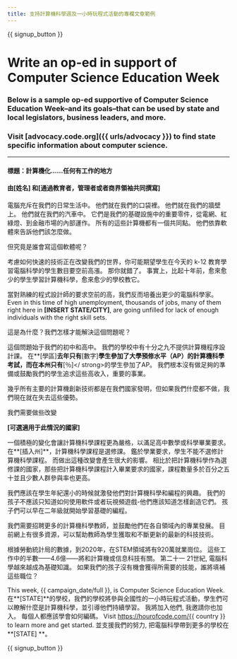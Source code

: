 ```yaml
---
title: 支持計算機科學週及一小時玩程式活動的專欄文章範例
---
```


{{ signup_button }}

# Write an op-ed in support of Computer Science Education Week

### Below is a sample op-ed supportive of Computer Science Education Week–and its goals–that can be used by state and local legislators, business leaders, and more.

### Visit [advocacy.code.org]({{ urls/advocacy }}) to find state specific information about computer science.

* * *

#### 標題：計算機化......任何有工作的地方

#### 由[姓名] 和[通過教育者，管理者或者商界領袖共同撰寫]

電腦充斥在我們的日常生活中。 他們就在我們的口袋裡。 他們就在我們的牆壁上。 他們就在我們的汽車中。 它們是我們的基礎設施中的重要零件，從電網、紅綠燈、到金融市場的內部運作。 所有的這些計算機都有一個共同點。 他們依靠軟體來告訴他們該怎麼做。

但究竟是誰會寫這個軟體呢？

考慮如何快速的技術正在改變我們的世界，你可能期望學生在今天的 k-12 教育學習電腦科學的學生數目要空前高漲。 那你就錯了。 事實上，比起十年前，愈來愈少的學生學習計算機科學，愈來愈少的學校教它。

當對熟練的程式設計師的要求空前的高，我們反而培養出更少的電腦科學家。 Even in this time of high unemployment, thousands of jobs, many of them right here in **[INSERT STATE/CITY]**, are going unfilled for lack of enough individuals with the right skill sets.

這是為什麼？我們怎樣才能解決這個問題呢？

這個問題始于我們的初中和高中。 我們的學校中有十分之九不提供計算機程序設計課。 在**[學區]**去年只有**[數字]**學生參加了大學預修水平（AP）的計算機科學考試，而在本州只有**[％]</ strong>的學生參加了AP。 我們根本沒有做足夠的準備或鼓勵我們的學生追求這些高收入，重要的事業。</p> 

幾乎所有主要的計算機創新技術都是在我們國家發明，但如果我們什麼都不做，我們現在就在失去這些優勢。

我們需要做些改變

**[可選適用于此情況的國家]**

一個積極的變化會讓計算機科學課程更為嚴格，以滿足高中數學或科學畢業要求。 在**[插入州]**，計算機科學課程是選修課。 鑑於學業要求，學生不能不選修計算機科學課程。 而做出這種改變會產生很大的影響。 相比於把計算機科學作為選修課的國家，那些把計算機科學課程計入畢業要求的國家，課程數量多於百分之五十並且少數人群參與率也更高。

我們應該在學生年紀還小的時候就激發他們對計算機科學和編程的興趣。 我們的孩子不應該只知道如何使用軟件或者玩視頻遊戲-他們應該知道怎樣創造它們。 孩子們可以早在二年級就開始學習基礎的編程。

我們需要招聘更多的計算機科學教師，並鼓勵他們在各自領域內的專業發展。 目前網上有很多資源，可以幫助教師為學生獲取和不斷更新的最新的科技技術。

根據勞動統計局的數據，到2020年，在STEM領域將有920萬就業崗位。 這些工作中的半數——4.6億——將和計算機或信息科技有關。 第二十一 21世紀, 電腦科學越來越成為基礎知識。 如果我們的孩子沒有機會獲得所需要的技能，誰將填補這些職位？

This week, {{ campaign_date/full }}, is Computer Science Education Week. 在**[STATE]**的學校，我們的學校將參與全國性的一小時玩程式活動，學生們可以瞭解什麼是計算機科學，並引導他們持續學習。 我將加入他們, 我邀請你也加入。 每個人都應該學會如何編碼。 Visit https://hourofcode.com/{{ country }} to learn more and get started. 並支援我們的努力, 把電腦科學帶到更多的學校在 **[STATE] **。

{{ signup_button }}